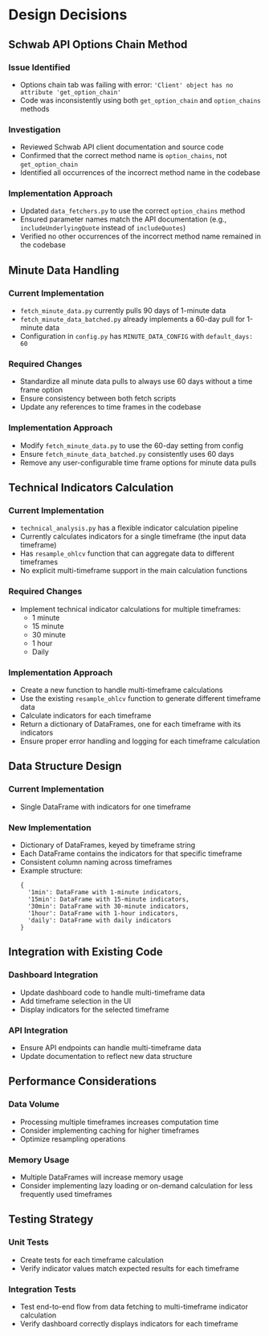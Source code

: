 # Design Decisions

## Schwab API Options Chain Method

### Issue Identified
- Options chain tab was failing with error: `'Client' object has no attribute 'get_option_chain'`
- Code was inconsistently using both `get_option_chain` and `option_chains` methods

### Investigation
- Reviewed Schwab API client documentation and source code
- Confirmed that the correct method name is `option_chains`, not `get_option_chain`
- Identified all occurrences of the incorrect method name in the codebase

### Implementation Approach
- Updated `data_fetchers.py` to use the correct `option_chains` method
- Ensured parameter names match the API documentation (e.g., `includeUnderlyingQuote` instead of `includeQuotes`)
- Verified no other occurrences of the incorrect method name remained in the codebase

## Minute Data Handling

### Current Implementation
- `fetch_minute_data.py` currently pulls 90 days of 1-minute data
- `fetch_minute_data_batched.py` already implements a 60-day pull for 1-minute data
- Configuration in `config.py` has `MINUTE_DATA_CONFIG` with `default_days: 60`

### Required Changes
- Standardize all minute data pulls to always use 60 days without a time frame option
- Ensure consistency between both fetch scripts
- Update any references to time frames in the codebase

### Implementation Approach
- Modify `fetch_minute_data.py` to use the 60-day setting from config
- Ensure `fetch_minute_data_batched.py` consistently uses 60 days
- Remove any user-configurable time frame options for minute data pulls

## Technical Indicators Calculation

### Current Implementation
- `technical_analysis.py` has a flexible indicator calculation pipeline
- Currently calculates indicators for a single timeframe (the input data timeframe)
- Has `resample_ohlcv` function that can aggregate data to different timeframes
- No explicit multi-timeframe support in the main calculation functions

### Required Changes
- Implement technical indicator calculations for multiple timeframes:
  - 1 minute
  - 15 minute
  - 30 minute
  - 1 hour
  - Daily

### Implementation Approach
- Create a new function to handle multi-timeframe calculations
- Use the existing `resample_ohlcv` function to generate different timeframe data
- Calculate indicators for each timeframe
- Return a dictionary of DataFrames, one for each timeframe with its indicators
- Ensure proper error handling and logging for each timeframe calculation

## Data Structure Design

### Current Implementation
- Single DataFrame with indicators for one timeframe

### New Implementation
- Dictionary of DataFrames, keyed by timeframe string
- Each DataFrame contains the indicators for that specific timeframe
- Consistent column naming across timeframes
- Example structure:
  ```
  {
    '1min': DataFrame with 1-minute indicators,
    '15min': DataFrame with 15-minute indicators,
    '30min': DataFrame with 30-minute indicators,
    '1hour': DataFrame with 1-hour indicators,
    'daily': DataFrame with daily indicators
  }
  ```

## Integration with Existing Code

### Dashboard Integration
- Update dashboard code to handle multi-timeframe data
- Add timeframe selection in the UI
- Display indicators for the selected timeframe

### API Integration
- Ensure API endpoints can handle multi-timeframe data
- Update documentation to reflect new data structure

## Performance Considerations

### Data Volume
- Processing multiple timeframes increases computation time
- Consider implementing caching for higher timeframes
- Optimize resampling operations

### Memory Usage
- Multiple DataFrames will increase memory usage
- Consider implementing lazy loading or on-demand calculation for less frequently used timeframes

## Testing Strategy

### Unit Tests
- Create tests for each timeframe calculation
- Verify indicator values match expected results for each timeframe

### Integration Tests
- Test end-to-end flow from data fetching to multi-timeframe indicator calculation
- Verify dashboard correctly displays indicators for each timeframe
